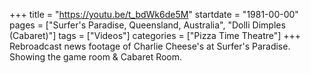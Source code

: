 +++
title = "https://youtu.be/t_bdWk6de5M"
startdate = "1981-00-00"
pages = ["Surfer's Paradise, Queensland, Australia", "Dolli Dimples (Cabaret)"]
tags = ["Videos"]
categories = ["Pizza Time Theatre"]
+++
Rebroadcast news footage of Charlie Cheese's at Surfer's Paradise. Showing the game room & Cabaret Room.
